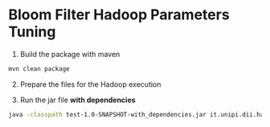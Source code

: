 # Bloom Filter Hadoop Parameters Tuning

1. Build the package with maven

```bash
mvn clean package
```

2. Prepare the files for the Hadoop execution

3. Run the jar file **with dependencies**

```bash
java -classpath test-1.0-SNAPSHOT-with_dependencies.jar it.unipi.dii.hadoop.performance.Test
```
